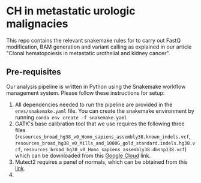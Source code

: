 # CH in metastatic urologic malignacies
This repo contains the relevant snakemake rules for to carry out FastQ modification, BAM generation and variant calling as explained in our article "Clonal hematopoiesis in metastatic urothelial and kidney cancer". 

## Pre-requisites
Our analysis pipeline is written in Python using the Snakemake workflow management system. Please follow these instructions for setup:
1. All dependencies needed to run the pipeline are provided in the `envs/snakemake.yaml` file. You can create the snakemake environment by running `conda env create -f snakemake.yaml`
2. GATK's base calibration tool that we use requires the following three files (`resources_broad_hg38_v0_Homo_sapiens_assembly38.known_indels.vcf`, `resources_broad_hg38_v0_Mills_and_1000G_gold_standard.indels.hg38.vcf`, `resources_broad_hg38_v0_Homo_sapiens_assembly38.dbsnp138.vcf`) which can be downloaded from this [Google Cloud](https://console.cloud.google.com/storage/browser/genomics-public-data/resources/broad/hg38/v0;tab=objects?prefix=&forceOnObjectsSortingFiltering=false&pli=1) link. 
3. Mutect2 requires a panel of normals, which can be obtained from this [link](https://gatk.broadinstitute.org/hc/en-us/articles/360035890631-Panel-of-Normals-PON).
4. 


